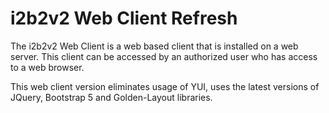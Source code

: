 # i2b2v2 Web Client Refresh

The i2b2v2 Web Client is a web based client that is installed on a web server. This client can be accessed by an authorized user who has access to a web browser. 

This web client version eliminates usage of YUI, uses the latest versions of JQuery, Bootstrap 5 and Golden-Layout libraries.

